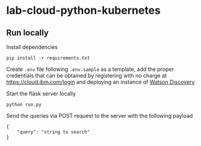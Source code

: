 # lab-cloud-python-kubernetes

## Run locally
Install dependencies

```
pip install -r requirements.txt
```

Create `.env` file following `.env.sample` as a template, add the proper credentials that can be obtained by registering with no charge at https://cloud.ibm.com/login and deploying an instance of [Watson Discovery](https://cloud.ibm.com/catalog/services/watson-discovery)

Start the flask server locally
```
python run.py
```

Send the queries via POST request to the server with the following payload
```
{
    "query": "string to search"
}
```
